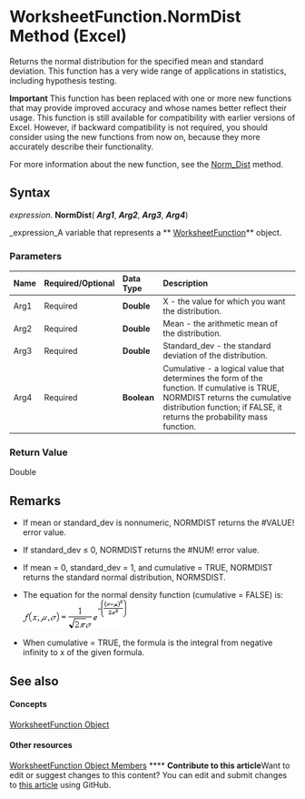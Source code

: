 
# WorksheetFunction.NormDist Method (Excel)

Returns the normal distribution for the specified mean and standard deviation. This function has a very wide range of applications in statistics, including hypothesis testing.


**Important**  This function has been replaced with one or more new functions that may provide improved accuracy and whose names better reflect their usage. This function is still available for compatibility with earlier versions of Excel. However, if backward compatibility is not required, you should consider using the new functions from now on, because they more accurately describe their functionality.

For more information about the new function, see the  [Norm_Dist](68208573-94ef-aab3-42d0-dee396b7504d.md) method.

## Syntax

 _expression_. **NormDist**( **_Arg1_**,  **_Arg2_**,  **_Arg3_**,  **_Arg4_**)

 _expression_A variable that represents a  ** [WorksheetFunction](7b1d5639-363d-632c-2cf0-2232562646b6.md)** object.


### Parameters



|**Name**|**Required/Optional**|**Data Type**|**Description**|
|:-----|:-----|:-----|:-----|
|Arg1|Required| **Double**|X - the value for which you want the distribution.|
|Arg2|Required| **Double**|Mean - the arithmetic mean of the distribution.|
|Arg3|Required| **Double**|Standard_dev - the standard deviation of the distribution.|
|Arg4|Required| **Boolean**|Cumulative - a logical value that determines the form of the function. If cumulative is TRUE, NORMDIST returns the cumulative distribution function; if FALSE, it returns the probability mass function.|

### Return Value

Double


## Remarks




- If mean or standard_dev is nonnumeric, NORMDIST returns the #VALUE! error value.
    
- If standard_dev ≤ 0, NORMDIST returns the #NUM! error value.
    
- If mean = 0, standard_dev = 1, and cumulative = TRUE, NORMDIST returns the standard normal distribution, NORMSDIST.
    
- The equation for the normal density function (cumulative = FALSE) is:
![](images/awfnrmdi_ZA06051213.gif)


    
- When cumulative = TRUE, the formula is the integral from negative infinity to x of the given formula. 
    

## See also


#### Concepts


 [WorksheetFunction Object](7b1d5639-363d-632c-2cf0-2232562646b6.md)
#### Other resources


 [WorksheetFunction Object Members](6811ca87-4b53-0bff-88c9-30bf7497879a.md)
****   **Contribute to this article**Want to edit or suggest changes to this content? You can edit and submit changes to  [this article](https://github.com/jhershey00/VBA_Excel_Test/OpenXMLCon/articles/cfc5e7e8-5723-7688-b53a-ced6bced4f58.md) using GitHub.

